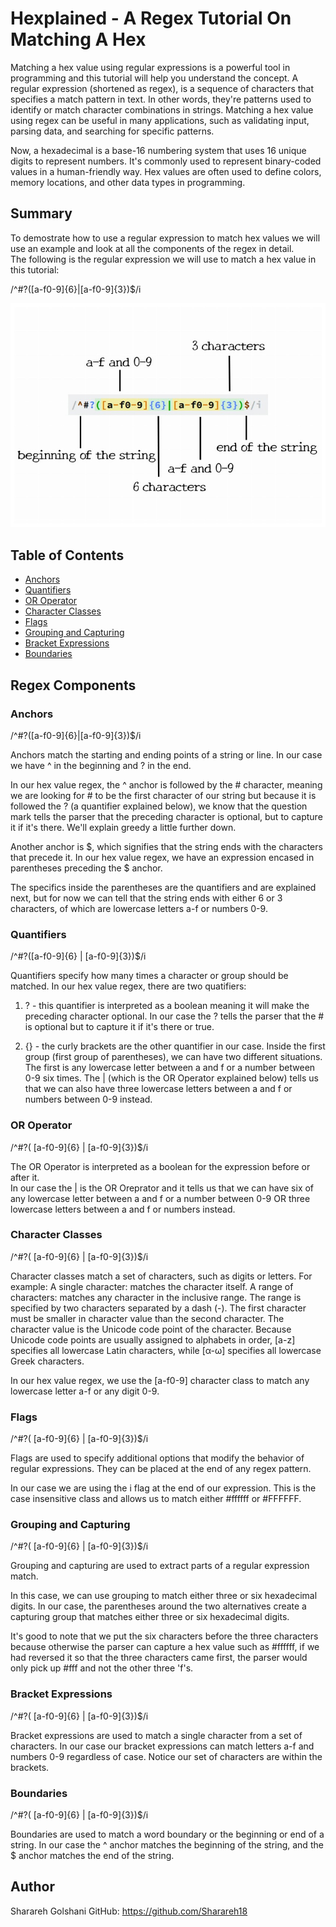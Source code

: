 # Hexplained - A Regex Tutorial On Matching A Hex

Matching a hex value using regular expressions is a powerful tool in programming and this tutorial will help you understand the concept. A regular expression (shortened as regex), is a sequence of characters that specifies a match pattern in text. In other words, they're patterns used to identify or match character combinations in strings. Matching a hex value using regex can be useful in many applications, such as validating input, parsing data, and searching for specific patterns. 

Now, a hexadecimal is a base-16 numbering system that uses 16 unique digits to represent numbers. It's commonly used to represent binary-coded values in a human-friendly way. Hex values are often used to define colors, memory locations, and other data types in programming.

## Summary

To demostrate how to use a regular expression to match hex values we will use an example and look at all the components of the regex in detail.  
The following is the regular expression we will use to match a hex value in this tutorial:  

/^#?([a-f0-9]{6}|[a-f0-9]{3})$/i


![regex](hex_value_check_regex.jpg)

## Table of Contents

- [Anchors](#anchors)
- [Quantifiers](#quantifiers)
- [OR Operator](#or-operator)
- [Character Classes](#character-classes)
- [Flags](#flags)
- [Grouping and Capturing](#grouping-and-capturing)
- [Bracket Expressions](#bracket-expressions)
- [Boundaries](#boundaries)

## Regex Components

### Anchors

/^#?([a-f0-9]{6}|[a-f0-9]{3})$/i

Anchors match the starting and ending points of a string or line. 
In our case we have ^ in the beginning and ? in the end.  

In our hex value regex, the ^ anchor is followed by the # character, meaning we are looking for # to be the first character of our string but because it is followed the ? (a quantifier explained below), we know that the question mark tells the parser that the preceding character is optional, but to capture it if it's there.  We'll explain greedy a little further down. 
 
 Another anchor is $, which signifies that the string ends with the characters that precede it. In our hex value regex, we have an expression encased in parentheses preceding the $ anchor. 
 
 The specifics inside the parentheses are the quantifiers and are explained next, but for now we can tell that the string ends with either 6 or 3 characters, of which are lowercase letters a-f or numbers 0-9.

### Quantifiers

/^#?([a-f0-9]{6} | [a-f0-9]{3})$/i

Quantifiers specify how many times a character or group should be matched. In our hex value regex, there are two quatifiers:

1.  ? - this quantifier is interpreted as a boolean meaning it will make the preceding character optional.  In our case the ? tells the parser that the # is optional but to capture it if it's there or true.  

2.  {} - the curly brackets are the other quantifier in our case.  Inside the first group (first group of parentheses), we can have two different situations. The first is any lowercase letter between a and f or a number between 0-9 six times. The | (which is the OR Operator explained below) tells us that we can also have three lowercase letters between a and f or numbers between 0-9 instead.  


### OR Operator
/^#?( [a-f0-9]{6} | [a-f0-9]{3})$/i

The OR Operator is interpreted as a boolean for the expression before or after it.  
In our case the | is the OR Oreprator and it tells us that we can have six of any lowercase letter between a and f or a number between 0-9 OR three lowercase letters between a and f or numbers instead.


### Character Classes
/^#?( [a-f0-9]{6} | [a-f0-9]{3})$/i

Character classes match a set of characters, such as digits or letters. 
For example:
A single character: matches the character itself.
A range of characters: matches any character in the inclusive range. The range is specified by two characters separated by a dash (-). The first character must be smaller in character value than the second character. The character value is the Unicode code point of the character. Because Unicode code points are usually assigned to alphabets in order, [a-z] specifies all lowercase Latin characters, while [α-ω] specifies all lowercase Greek characters. 

In our hex value regex, we use the [a-f0-9] character class to match any lowercase letter a-f or any digit 0-9.

### Flags
/^#?( [a-f0-9]{6} | [a-f0-9]{3})$/i

Flags are used to specify additional options that modify the behavior of regular expressions. They can be placed at the end of any regex pattern.

In our case we are using the i flag at the end of our expression.  This is the case insensitive class and allows us to match either #ffffff or #FFFFFF.  

### Grouping and Capturing
/^#?( [a-f0-9]{6} | [a-f0-9]{3})$/i

Grouping and capturing are used to extract parts of a regular expression match. 

In this case, we can use grouping to match either three or six hexadecimal digits.  In our case, the parentheses around the two alternatives create a capturing group that matches either three or six hexadecimal digits.  

It's good to note that we put the six characters before the three characters because otherwise the parser can capture a hex value such as #ffffff, if we had reversed it so that the three characters came first, the parser would only pick up #fff and not the other three 'f's.

### Bracket Expressions
/^#?( [a-f0-9]{6} | [a-f0-9]{3})$/i

Bracket expressions are used to match a single character from a set of characters. In our case our bracket expressions can match letters a-f and numbers 0-9 regardless of case.  Notice our set of characters are within the brackets. 

### Boundaries
/^#?( [a-f0-9]{6} | [a-f0-9]{3})$/i

Boundaries are used to match a word boundary or the beginning or end of a string.  In our case the ^ anchor matches the beginning of the string, and the $ anchor matches the end of the string.

## Author
Sharareh Golshani 
GitHub: https://github.com/Sharareh18